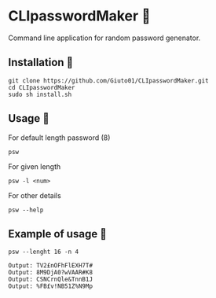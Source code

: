 <!---Document version 2.0 --->

# CLIpasswordMaker 🔑

Command line application for random password genenator.

## Installation 🔩

```
git clone https://github.com/Giuto01/CLIpasswordMaker.git
cd CLIpasswordMaker
sudo sh install.sh
```
## Usage  📜

For default length password (8)

```
psw
```

For given length

```
psw -l <num> 
```
For other details

```
psw --help
```
## Example of usage 💪

```
psw --lenght 16 -n 4

Output: TV2£nOFhFlEXH7T#
Output: 8M9DjA0?wVAAR#K8
Output: CSNCrnQle&TnnB1J
Output: %FB£v!NB51Z%N9Mp
```
